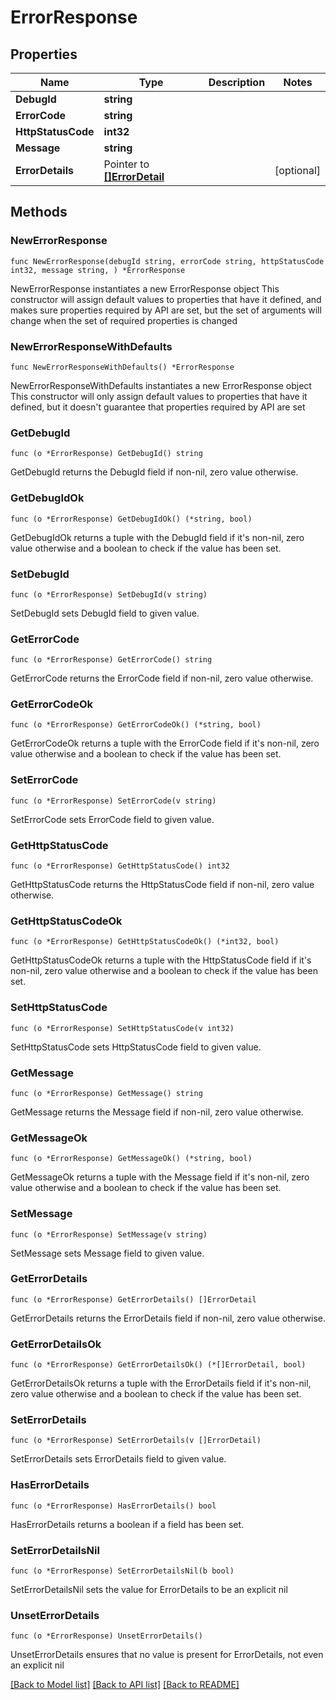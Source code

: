 # ErrorResponse

## Properties

Name | Type | Description | Notes
------------ | ------------- | ------------- | -------------
**DebugId** | **string** |  | 
**ErrorCode** | **string** |  | 
**HttpStatusCode** | **int32** |  | 
**Message** | **string** |  | 
**ErrorDetails** | Pointer to [**[]ErrorDetail**](ErrorDetail.md) |  | [optional] 

## Methods

### NewErrorResponse

`func NewErrorResponse(debugId string, errorCode string, httpStatusCode int32, message string, ) *ErrorResponse`

NewErrorResponse instantiates a new ErrorResponse object
This constructor will assign default values to properties that have it defined,
and makes sure properties required by API are set, but the set of arguments
will change when the set of required properties is changed

### NewErrorResponseWithDefaults

`func NewErrorResponseWithDefaults() *ErrorResponse`

NewErrorResponseWithDefaults instantiates a new ErrorResponse object
This constructor will only assign default values to properties that have it defined,
but it doesn't guarantee that properties required by API are set

### GetDebugId

`func (o *ErrorResponse) GetDebugId() string`

GetDebugId returns the DebugId field if non-nil, zero value otherwise.

### GetDebugIdOk

`func (o *ErrorResponse) GetDebugIdOk() (*string, bool)`

GetDebugIdOk returns a tuple with the DebugId field if it's non-nil, zero value otherwise
and a boolean to check if the value has been set.

### SetDebugId

`func (o *ErrorResponse) SetDebugId(v string)`

SetDebugId sets DebugId field to given value.


### GetErrorCode

`func (o *ErrorResponse) GetErrorCode() string`

GetErrorCode returns the ErrorCode field if non-nil, zero value otherwise.

### GetErrorCodeOk

`func (o *ErrorResponse) GetErrorCodeOk() (*string, bool)`

GetErrorCodeOk returns a tuple with the ErrorCode field if it's non-nil, zero value otherwise
and a boolean to check if the value has been set.

### SetErrorCode

`func (o *ErrorResponse) SetErrorCode(v string)`

SetErrorCode sets ErrorCode field to given value.


### GetHttpStatusCode

`func (o *ErrorResponse) GetHttpStatusCode() int32`

GetHttpStatusCode returns the HttpStatusCode field if non-nil, zero value otherwise.

### GetHttpStatusCodeOk

`func (o *ErrorResponse) GetHttpStatusCodeOk() (*int32, bool)`

GetHttpStatusCodeOk returns a tuple with the HttpStatusCode field if it's non-nil, zero value otherwise
and a boolean to check if the value has been set.

### SetHttpStatusCode

`func (o *ErrorResponse) SetHttpStatusCode(v int32)`

SetHttpStatusCode sets HttpStatusCode field to given value.


### GetMessage

`func (o *ErrorResponse) GetMessage() string`

GetMessage returns the Message field if non-nil, zero value otherwise.

### GetMessageOk

`func (o *ErrorResponse) GetMessageOk() (*string, bool)`

GetMessageOk returns a tuple with the Message field if it's non-nil, zero value otherwise
and a boolean to check if the value has been set.

### SetMessage

`func (o *ErrorResponse) SetMessage(v string)`

SetMessage sets Message field to given value.


### GetErrorDetails

`func (o *ErrorResponse) GetErrorDetails() []ErrorDetail`

GetErrorDetails returns the ErrorDetails field if non-nil, zero value otherwise.

### GetErrorDetailsOk

`func (o *ErrorResponse) GetErrorDetailsOk() (*[]ErrorDetail, bool)`

GetErrorDetailsOk returns a tuple with the ErrorDetails field if it's non-nil, zero value otherwise
and a boolean to check if the value has been set.

### SetErrorDetails

`func (o *ErrorResponse) SetErrorDetails(v []ErrorDetail)`

SetErrorDetails sets ErrorDetails field to given value.

### HasErrorDetails

`func (o *ErrorResponse) HasErrorDetails() bool`

HasErrorDetails returns a boolean if a field has been set.

### SetErrorDetailsNil

`func (o *ErrorResponse) SetErrorDetailsNil(b bool)`

 SetErrorDetailsNil sets the value for ErrorDetails to be an explicit nil

### UnsetErrorDetails
`func (o *ErrorResponse) UnsetErrorDetails()`

UnsetErrorDetails ensures that no value is present for ErrorDetails, not even an explicit nil

[[Back to Model list]](../README.md#documentation-for-models) [[Back to API list]](../README.md#documentation-for-api-endpoints) [[Back to README]](../README.md)


